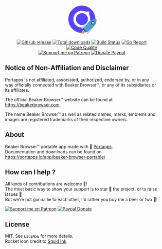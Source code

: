<p align="center"><a href="https://portapps.io/app/beaker-browser-portable/" target="_blank"><img width="100" src="https://github.com/portapps/beaker-browser-portable/blob/master/res/papp.png"></a></p>

<p align="center">
  <a href="https://portapps.io/app/beaker-browser-portable/#download"><img src="https://img.shields.io/github/release/portapps/beaker-browser-portable.svg?style=flat-square" alt="GitHub release"></a>
  <a href="https://portapps.io/app/beaker-browser-portable/#download"><img src="https://img.shields.io/github/downloads/portapps/beaker-browser-portable/total.svg?style=flat-square" alt="Total downloads"></a>
  <a href="https://travis-ci.com/portapps/beaker-browser-portable"><img src="https://img.shields.io/travis/com/portapps/beaker-browser-portable/master.svg?style=flat-square" alt="Build Status"></a>
  <a href="https://goreportcard.com/report/github.com/portapps/beaker-browser-portable"><img src="https://goreportcard.com/badge/github.com/portapps/beaker-browser-portable?style=flat-square" alt="Go Report"></a>
  <a href="https://www.codacy.com/app/portapps/beaker-browser-portable"><img src="https://img.shields.io/codacy/grade/ff93092d2c7e44c2bea369e143cbb8f5.svg?style=flat-square" alt="Code Quality"></a>
  <br /><a href="https://www.patreon.com/crazymax"><img src="https://img.shields.io/badge/donate-patreon-f96854.svg?logo=patreon&style=flat-square" alt="Support me on Patreon"></a>
  <a href="https://www.paypal.me/crazyws"><img src="https://img.shields.io/badge/donate-paypal-00457c.svg?logo=paypal&style=flat-square" alt="Donate Paypal"></a>
</p>

## Notice of Non-Affiliation and Disclaimer

Portapps is not affiliated, associated, authorized, endorsed by, or in any way officially connected with Beaker Browser™, or any of its subsidiaries or its affiliates.

The official Beaker Browser™ website can be found at https://beakerbrowser.com.

The name Beaker Browser™ as well as related names, marks, emblems and images are registered trademarks of their respective owners.

## About

Beaker Browser™ portable app made with 🚀 [Portapps](https://portapps.io).<br />
Documentation and downloads can be found on https://portapps.io/app/beaker-browser-portable/

## How can I help ?

All kinds of contributions are welcome :raised_hands:!<br />
The most basic way to show your support is to star :star2: the project, or to raise issues :speech_balloon:<br />
But we're not gonna lie to each other, I'd rather you buy me a beer or two :beers:!

[![Support me on Patreon](https://portapps.io/img/donate/patreon.png)](https://www.patreon.com/crazymax) 
[![Paypal Donate](https://portapps.io/img/donate/paypal.png)](https://www.paypal.me/crazyws)

## License

MIT. See `LICENSE` for more details.<br />
Rocket icon credit to [Squid Ink](http://thesquid.ink).
